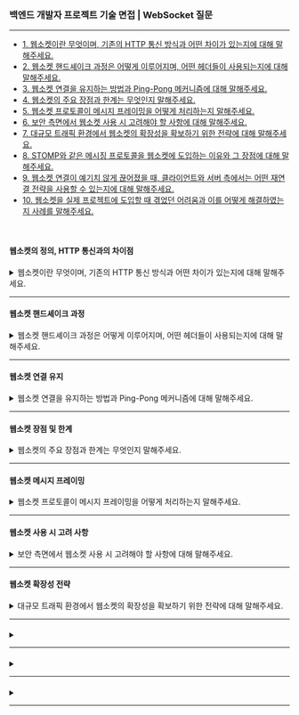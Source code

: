 ### 백엔드 개발자 프로젝트 기술 면접 | WebSocket 질문

---

- [1. 웹소켓이란 무엇이며, 기존의 HTTP 통신 방식과 어떤 차이가 있는지에 대해 말해주세요.](#웹소켓의-정의-http-통신과의-차이점)
- [2. 웹소켓 핸드셰이크 과정은 어떻게 이루어지며, 어떤 헤더들이 사용되는지에 대해 말해주세요.](#웹소켓-핸드셰이크-과정)
- [3. 웹소켓 연결을 유지하는 방법과 Ping-Pong 메커니즘에 대해 말해주세요.](#웹소켓-연결-유지)
- [4. 웹소켓의 주요 장점과 한계는 무엇인지 말해주세요.](#웹소켓-장점-및-한계)
- [5. 웹소켓 프로토콜이 메시지 프레이밍을 어떻게 처리하는지 말해주세요.](#웹소켓-메시지-프레이밍)
- [6. 보안 측면에서 웹소켓 사용 시 고려해야 할 사항에 대해 말해주세요.](#웹소켓-사용-시-고려-사항)
- [7. 대규모 트래픽 환경에서 웹소켓의 확장성을 확보하기 위한 전략에 대해 말해주세요.](#웹소켓-확장성-전략)
- [8. STOMP와 같은 메시징 프로토콜을 웹소켓에 도입하는 이유와 그 장점에 대해 말해주세요.]()
- [9. 웹소켓 연결이 예기치 않게 끊어졌을 때, 클라이언트와 서버 측에서는 어떤 재연결 전략을 사용할 수 있는지에 대해 말해주세요.]()
- [10. 웹소켓을 실제 프로젝트에 도입할 때 겪었던 어려움과 이를 어떻게 해결하였는지 사례를 말해주세요.]()

<br>

#### 웹소켓의 정의, HTTP 통신과의 차이점

<details>
<summary>웹소켓이란 무엇이며, 기존의 HTTP 통신 방식과 어떤 차이가 있는지에 대해 말해주세요.</summary>

- 웹소켓은 HTML5에서 도입된 실시간 프로토콜로, 한 번의 연결로 클라이언트와 서버가 지속적인 양방향 통신을 할 수 있도록 설계되었다.
- 반면, HTTP는 클라이언트가 요청할 때마다 서버가 응답하는 요청-응답 모델로, 지속적인 실시간 데이터 교환에는 적합하지 않다.
- 웹소켓은 최초 핸드셰이크 후 지속적인 연결을 유지해 불필요한 설정 비용과 오버헤드를 줄여, 실시간 상호작용에 필요한 낮은 지연 시간을 제공한다.

</details>

---

#### 웹소켓 핸드셰이크 과정

<details>
<summary>웹소켓 핸드셰이크 과정은 어떻게 이루어지며, 어떤 헤더들이 사용되는지에 대해 말해주세요.</summary>

- 웹소켓 연결은 클라이언트가 기존 HTTP 요청을 통해 시작된다.
- 클라이언트는 Upgrade: websocket과 Connection: Upgrade 헤더를 포함하여 웹소켓 연결 전환 의사를 표시하고,
  Sec-WebSocket-Key와 Sec-WebSocket-Version 등의 헤더를 함께 전송한다.
- 서버는 요청을 받아 101 Switching Protocols 상태 코드와 Sec-WebSocket-Accept 헤더를 포함한 응답을 보내 웹소켓 연결을 확립한다.

</details>

---

#### 웹소켓 연결 유지

<details>
<summary>웹소켓 연결을 유지하는 방법과 Ping-Pong 메커니즘에 대해 말해주세요.</summary>

- 웹소켓은 TCP 연결을 기반으로 지속적인 연결을 유지한다.
- 연결이 수립된 후, 양측은 주기적으로 Ping 프레임을 보내고 상대방은 Pong 프레임으로 응답하여 연결 상태를 확인한다.
- Ping-Pong 메커니즘은 연결이 끊어지거나 네트워크 장애가 발생했을 때 감지하는 역할로, 필요한 경우 재연결 로직을 트리거할 수 있다.

</details>

---

#### 웹소켓 장점 및 한계

<details>
<summary>웹소켓의 주요 장점과 한계는 무엇인지 말해주세요.</summary>

- 실시간 양방향 통신을 지원하여 빠른 응답과 낮은 지연 시간을 구현할 수 있고, 단일 연결로 지속적인 데이터 교환이 가능해 네트워크 오버헤드를 줄일 수 있다.
- 지속적인 연결로 인한 서버 자원 소모, 방화벽이나 프록시 환경에서 연결 차단 가능성, 그리고 보안 기능이 없어 TLS를 통한 암호화가 필수적이다.

</details>

---

#### 웹소켓 메시지 프레이밍

<details>
<summary>웹소켓 프로토콜이 메시지 프레이밍을 어떻게 처리하는지 말해주세요.</summary>

- 웹소켓은 데이터를 메시지 프레임 단위로 전송한다.
- 각 프레임은 FIN 비트로 메시지의 시작과 끝을 표시하며, opcode를 통해 텍스트, 바이너리, Ping-Pong 등 데이터 유형을 구분한다.
- 프레임에는 페이로드 길이와 마스킹 키가 포함되어, 대용량 데이터를 여러 프레임으로 나눠 전송하고 메시지 경계를 명확히 구분한다.

</details>

---

#### 웹소켓 사용 시 고려 사항

<details>
<summary>보안 측면에서 웹소켓 사용 시 고려해야 할 사항에 대해 말해주세요.</summary>

- 웹소켓 사용 시에는 TLS를 적용한 보안 연결("wss://")을 통해 데이터 암호화를 보장해야 한다.
- CORS 정책을 적절하게 설정하고, 인증 및 권한 부여 메커니즘을 강화하여 미인가 접근을 방지해야 한다.
- 방화벽이나 프록시 설정에 따른 연결 차단 문제를 고려한 네트워크 구성도 중요하다.

</details>

---

#### 웹소켓 확장성 전략

<details>
<summary>대규모 트래픽 환경에서 웹소켓의 확장성을 확보하기 위한 전략에 대해 말해주세요.</summary>

- 대규모 환경에서는 로드밸런서를 통해 연결을 여러 서버에 분산시키고, 클러스터링이나 메시지 브로커(RabbitMQ, Kafka)를 도입하여 상태 정보 공유가 필요하다.
- 재연결 로직, 연결 유지 모니터링, 그리고 서버 리소스 관리를 강화하는 전략을 통해 확장성을 확보한다.

</details>

---

#### 

<details>
<summary></summary>

-

</details>

---

#### 

<details>
<summary></summary>

-

</details>

---

#### 

<details>
<summary></summary>

-

</details>

---
